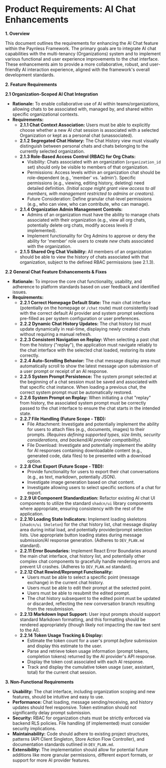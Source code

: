 # Product Requirements: AI Chat Enhancements

**1. Overview**

This document outlines the requirements for enhancing the AI Chat feature within the Paynless Framework. The primary goals are to integrate AI chat capabilities with the multi-tenancy (Organizations) system and to implement various functional and user experience improvements to the chat interface. These enhancements aim to provide a more collaborative, robust, and user-friendly AI interaction experience, aligned with the framework's overall development standards.

**2. Feature Requirements**

**2.1 Organization-Scoped AI Chat Integration**

*   **Rationale:** To enable collaborative use of AI within teams/organizations, allowing chats to be associated with, managed by, and shared within specific organizational contexts.
*   **Requirements:**
    *   **2.1.1 Chat Context Association:** Users must be able to explicitly choose whether a new AI chat session is associated with a selected Organization or kept as a personal chat (unassociated).
    *   **2.1.2 Segregated Chat History:** The Chat History view must visually distinguish between personal chats and chats belonging to the currently selected organization.
    *   **2.1.3 Role-Based Access Control (RBAC) for Org Chats:**
        *   Visibility: Chats associated with an organization (`organization_id` set) should only be visible to members of that organization.
        *   Permissions: Access levels within an organization chat should be role-dependent (e.g., 'member' vs. 'admin'). Specific permissions (e.g., viewing, editing history, deleting) need detailed definition. *(Initial scope might grant view access to all members, with management restricted to admins or creators).*
        *   Future Consideration: Define granular chat-level permissions (e.g., who can view, who can contribute, who can manage).
    *   **2.1.4 Organization Admin Management Controls:**
        *   Admins of an organization must have the ability to manage chats associated with their organization (e.g., view all org chats, potentially delete org chats, modify access levels if implemented).
        *   Implement functionality for Org Admins to approve or deny the ability for 'member' role users to create *new* chats associated with the organization.
    *   **2.1.5 Shared Org Chat Visibility:** All members of an organization should be able to view the history of chats associated with that organization, subject to the defined RBAC permissions (see 2.1.3).

**2.2 General Chat Feature Enhancements & Fixes**

*   **Rationale:** To improve the core chat functionality, usability, and adherence to platform standards based on user feedback and identified issues.
*   **Requirements:**
    *   **2.2.1 Correct Homepage Default State:** The main chat interface (potentially on the homepage or `/chat` route) must consistently load with the correct default AI provider and system prompt selections pre-filled as per system configuration or user preferences.
    *   **2.2.2 Dynamic Chat History Updates:** The chat history list must update dynamically in real-time, displaying newly created chats without requiring a manual refresh.
    *   **2.2.3 Consistent Navigation on Replay:** When selecting a past chat from the history ("replay"), the application must navigate reliably to the chat interface with the selected chat loaded, restoring its state correctly.
    *   **2.2.4 Auto-Scrolling Behavior:** The chat message display area must automatically scroll to show the latest message upon submission of a user prompt or receipt of an AI response.
    *   **2.2.5 System Prompt Persistence:** The system prompt selected at the beginning of a chat session must be saved and associated with that specific chat instance. When loading a previous chat, the correct system prompt must be automatically restored.
    *   **2.2.6 System Prompt on Replay:** When initiating a chat "replay" from history, the associated system prompt must be correctly passed to the chat interface to ensure the chat starts in the intended state.
    *   **2.2.7 File Handling (Future Scope - TBD):**
        *   File Attachment: Investigate and potentially implement the ability for users to attach files (e.g., documents, images) to their prompts. *(Requires defining supported types, size limits, security considerations, and backend/AI provider compatibility).*
        *   File Download: Investigate and potentially implement the ability for AI responses containing downloadable content (e.g., generated code, data files) to be presented with a download option.
    *   **2.2.8 Chat Export (Future Scope - TBD):**
        *   Provide functionality for users to export their chat conversations (e.g., as text, markdown, potentially JSON).
        *   Investigate image generation based on chat content.
        *   Investigate allowing users to select specific sections of a chat for export.
    *   **2.2.9 UI Component Standardization:** Refactor existing AI chat UI components to utilize the standard `shadcn/ui` library components where appropriate, ensuring consistency with the rest of the application.
    *   **2.2.10 Loading State Indicators:** Implement loading skeletons (`shadcn/ui Skeleton`) for the chat history list, chat message display area during initial load, and potentially provider/prompt selection lists. Use appropriate button loading states during message submission/AI response generation. (Adheres to `DEV_PLAN.md` standard).
    *   **2.2.11 Error Boundaries:** Implement React Error Boundaries around the main chat interface, chat history list, and potentially other complex chat components to gracefully handle rendering errors and prevent UI crashes. (Adheres to `DEV_PLAN.md` standard).
    *   **2.2.12 Chat Rewind/Reprompt Functionality:**
        *   Users must be able to select a specific point (message exchange) in the current chat history.
        *   Users must be able to edit their prompt at the selected point.
        *   Users must be able to resubmit the edited prompt.
        *   The chat history subsequent to the edited point must be updated or discarded, reflecting the new conversation branch resulting from the resubmission.
    *   **2.2.13 Markdown Input Support:** User input prompts should support standard Markdown formatting, and this formatting should be rendered appropriately (though likely not impacting the raw text sent to the AI).
    *   **2.2.14 Token Usage Tracking & Display:**
        *   Estimate the token count for a user's prompt *before* submission and display this estimate to the user.
        *   Parse and retrieve token usage information (prompt tokens, completion tokens) returned by the AI provider's API response.
        *   Display the token cost associated with each AI response.
        *   Track and display the cumulative token usage (user, assistant, total) for the current chat session.

**3. Non-Functional Requirements**

*   **Usability:** The chat interface, including organization scoping and new features, should be intuitive and easy to use.
*   **Performance:** Chat loading, message sending/receiving, and history updates should feel responsive. Token estimation should not significantly delay prompt submission.
*   **Security:** RBAC for organization chats must be strictly enforced via backend RLS policies. File handling (if implemented) must consider security implications.
*   **Maintainability:** Code should adhere to existing project structures, patterns (API Client Singleton, Store Action Flow Controller), and documentation standards outlined in `DEV_PLAN.md`.
*   **Extensibility:** The implementation should allow for potential future additions like more granular permissions, different export formats, or support for more AI provider features. 